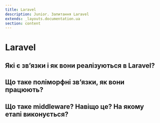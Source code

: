 ```yaml
---
title: Laravel
description: Junior. Запитання Laravel
extends: _layouts.documentation.ua
section: content
---
```


# Laravel

## Які є зв’язки і як вони реалізуються в Laravel?
## Що таке поліморфні зв’язки, як вони працюють?
## Що таке middleware? Навіщо це? На якому етапі виконується?